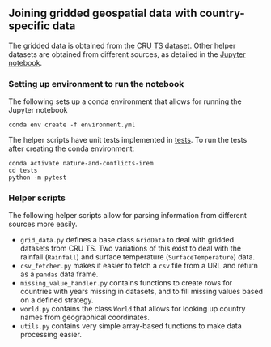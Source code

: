 ## Joining gridded geospatial data with country-specific data
The gridded data is obtained from [the CRU TS dataset](https://crudata.uea.ac.uk/cru/data/hrg/). Other helper datasets are obtained from different sources, as detailed in the [Jupyter notebook](rainfall.ipynb).

### Setting up environment to run the notebook
The following sets up a conda environment that allows for running the Jupyter notebook
```
conda env create -f environment.yml
```

The helper scripts have unit tests implemented in [tests](tests). To run the tests after creating the conda environment:
```
conda activate nature-and-conflicts-irem
cd tests
python -m pytest
```

### Helper scripts

The following helper scripts allow for parsing information from different sources more easily.
- `grid_data.py` defines a base class `GridData` to deal with gridded datasets from CRU TS. Two variations of this exist to deal with the rainfall (`Rainfall`) and surface temperature (`SurfaceTemperature`) data.
- `csv_fetcher.py` makes it easier to fetch a `csv` file from a URL and return as a `pandas` data frame.
- `missing_value_handler.py` contains functions to create rows for countries with years missing in datasets, and to fill missing values based on a defined strategy.
- `world.py` contains the class `World` that allows for looking up country names from geographical coordinates.
- `utils.py` contains very simple array-based functions to make data processing easier.